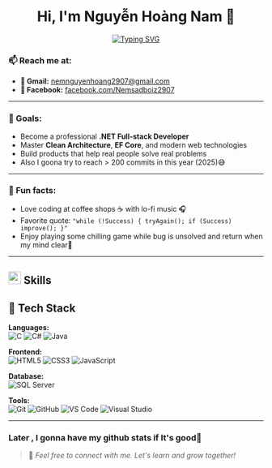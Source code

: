 
<h1 align="center"><b>Hi, I'm Nguyễn Hoàng Nam 👋</b></h1>

<!--  -->
<p align ="center"> 
      <a href="https://git.io/typing-svg"><img src="https://readme-typing-svg.demolab.com?font=Fira+Code&pause=1000&color=E131F7&width=435&lines=Hi+there+!%F0%9F%91%8B%F0%9F%8F%BC%F0%9F%98%80;I+am+Nguy%E1%BB%85n+Ho%C3%A0ng+Nam+%F0%9F%8C%B1;I+love+going+cafe+with+vibe+studying+for+code+%F0%9F%8C%88+;On-going+learning+C%23+%F0%9F%91%BE;Hope+you+have+a+good+days+%F0%9F%92%AB" alt="Typing SVG" /></a>
</p>

### 📫 Reach me at:
- **📧 Gmail:** [nemnguyenhoang2907@gmail.com](mailto:nemnguyenhoang2907@gmail.com)  
- **📘 Facebook:** [facebook.com/Nemsadboiz2907](https://www.facebook.com/Nemsadboiz2907)
---
### 🎯 Goals:
- Become a professional **.NET Full-stack Developer**
- Master **Clean Architecture**, **EF Core**, and modern web technologies
- Build products that help real people solve real problems
- Also I goona try to reach > 200 commits in this year (2025)😅
---
### 🧠 Fun facts:
- Love coding at coffee shops ☕ with lo-fi music 🎧  
- Favorite quote: `"while (!Success) { tryAgain(); if (Success) improve(); }"`  
- Enjoy playing some chilling game while bug is unsolved and return when my mind clear🚀
---

## <img src="https://media2.giphy.com/media/QssGEmpkyEOhBCb7e1/giphy.gif?cid=ecf05e47a0n3gi1bfqntqmob8g9aid1oyj2wr3ds3mg700bl&rid=giphy.gif" width ="25"><b> Skills</b>

## 🧰 Tech Stack

**Languages:**  
![C](https://img.shields.io/badge/C-%2300599C.svg?style=for-the-badge&logo=c&logoColor=white)
![C#](https://img.shields.io/badge/C%23-%23239120.svg?style=for-the-badge&logo=c-sharp&logoColor=white)
![Java](https://img.shields.io/badge/Java-%23ED8B00.svg?style=for-the-badge&logo=java&logoColor=white)

**Frontend:**  
![HTML5](https://img.shields.io/badge/HTML5-%23E34F26.svg?style=for-the-badge&logo=html5&logoColor=white)
![CSS3](https://img.shields.io/badge/CSS3-%231572B6.svg?style=for-the-badge&logo=css3&logoColor=white)
![JavaScript](https://img.shields.io/badge/JavaScript-%23F7DF1E.svg?style=for-the-badge&logo=javascript&logoColor=black)

**Database:**  
![SQL Server](https://img.shields.io/badge/Microsoft%20SQL%20Server-CC2927?style=for-the-badge&logo=microsoftsqlserver&logoColor=white)

**Tools:**  
![Git](https://img.shields.io/badge/git-%23F05033.svg?style=for-the-badge&logo=git&logoColor=white)
![GitHub](https://img.shields.io/badge/github-%23121011.svg?style=for-the-badge&logo=github&logoColor=white)
![VS Code](https://img.shields.io/badge/VSCode-%23007ACC.svg?style=for-the-badge&logo=visual-studio-code&logoColor=white)
![Visual Studio](https://img.shields.io/badge/Visual%20Studio-5C2D91.svg?style=for-the-badge&logo=visual-studio&logoColor=white)

---
### Later , I gonna have my github stats if It's good🥰
> 🤝 *Feel free to connect with me. Let's learn and grow together!*
